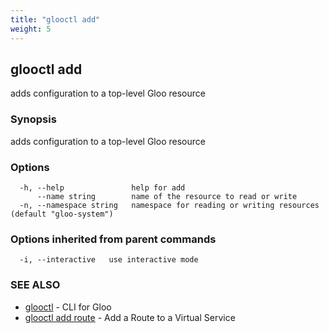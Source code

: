 ```yaml
---
title: "glooctl add"
weight: 5
---
```

## glooctl add

adds configuration to a top-level Gloo resource

### Synopsis

adds configuration to a top-level Gloo resource

### Options

```
  -h, --help               help for add
      --name string        name of the resource to read or write
  -n, --namespace string   namespace for reading or writing resources (default "gloo-system")
```

### Options inherited from parent commands

```
  -i, --interactive   use interactive mode
```

### SEE ALSO

* [glooctl](../glooctl)	 - CLI for Gloo
* [glooctl add route](../glooctl_add_route)	 - Add a Route to a Virtual Service

